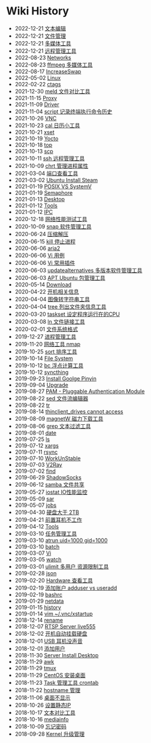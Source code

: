 # Wiki History

- 2022-12-21   [文本编辑](/0078_Tools_Text)
- 2022-12-21   [文件管理](/0077_Tools_File)
- 2022-12-21   [多媒体工具](/0076_Tools_Media)
- 2022-12-21   [远程管理工具](/0075_Tools_Remote)
- 2022-08-23   [Networks](/0060_Tools_Networks)
- 2022-08-23   [ffmpeg 多媒体工具](/0002_Tools_Media_ffmpeg)
- 2022-08-17   [IncreaseSwap](/0083_Linux_IncreaseSwap)
- 2022-05-02   [Linux](/0001_Linux)
- 2022-02-22   [ctags](/0003_Tools_ctags)
- 2021-12-30   [meld 文件对比工具](/0004_Tools_TextCompare_meld)
- 2021-11-15   [Proxy](/0080_Tools_Networks_Proxy)
- 2021-11-09   [Driver](/0005_Driver)
- 2021-11-04   [script 记录终端执行命令历史](/0006_Tools_script)
- 2021-10-26   [VNC](/0105_Linux_VNC)
- 2021-10-23   [cal 日历小工具](/0007_Tools_cal)
- 2021-10-21   [xset](/0008_Tools_OS_xset)
- 2021-10-19   [Yocto](/0084_Linux_Yocto)
- 2021-10-18   [top](/0009_Tools_Process_top)
- 2021-10-13   [scp](/0010_Tools_Remote_scp)
- 2021-10-11   [ssh 远程管理工具](/0011_Tools_Remote_ssh)
- 2021-10-09   [chrt 管理进程属性](/0012_Tools_chrt)
- 2021-03-04   [端口查看工具](/0056_Tools_Networks_Port)
- 2021-03-02   [Ubuntu Install Steam](/0063_Ubuntu_InstallSteam)
- 2021-01-19   [POSIX VS SystemV](/0082_Linux_POSIX与SystemV)
- 2021-01-19   [Semaphore](/0088_Linux_IPC_Semaphore)
- 2021-01-13   [Desktop](/0057_Desktop)
- 2021-01-12   [Tools](/0087_Linux_IPC_SharedMemory)
- 2021-01-12   [IPC](/0086_Linux_IPC)
- 2020-12-18   [网络性能测试工具](/0106_Tools_Networks_PerformanceTools)
- 2020-10-09   [snap 软件管理工具](/0021_Tools_OS_snap)
- 2020-06-24   [压缩解压](/0020_Tools_File_Archiver)
- 2020-06-15   [kill 停止进程](/0019_Tools_Process_kill)
- 2020-06-06   [aria2](/0091_Ubuntu_Download_aria2)
- 2020-06-06   [Vi 用例](/0018_Tools_Text_Vi_UseCase)
- 2020-06-06   [Vi 常用插件](/0017_Tools_Text_Vi_Plugins)
- 2020-06-03   [updatealternatives 多版本软件管理工具](/0016_Tools_OS_updatealternatives)
- 2020-06-03   [APT Ubuntu 包管理工具](/0015_Ubuntu_APT)
- 2020-05-14   [Download](/0014_Ubuntu_Download)
- 2020-04-22   [开机相关信息](/0061_Tools_OS_ShowBootInfo)
- 2020-04-04   [图像转字符串工具](/0036_Tools_Media_image2string)
- 2020-04-04   [tree 列出文件夹信息工具](/0035_Tools_File_tree)
- 2020-03-20   [taskset 设定程序运行在的CPU](/0034_Tools_Process_taskset)
- 2020-03-08   [ln 文件链接工具](/0033_Tools_File_ln)
- 2020-02-01   [文件系统格式](/0081_FileSystem_Format)
- 2019-12-27   [进程管理工具](/0032_Tools_Process)
- 2019-11-20   [网络工具 nmap](/0062_Tools_nmap)
- 2019-10-25   [sort 排序工具](/0031_Tools_Text_sort)
- 2019-10-14   [File System](/0064_FileSystem)
- 2019-10-12   [bc 浮点计算工具](/0030_Tools_bc)
- 2019-10-12   [syncthing](/0029_Tools_Remote_syncthing)
- 2019-09-23   [Install Goolge Pinyin](/0090_Ubuntu_InstallGooglePinyin)
- 2019-09-04   [Upgrade](/0089_Ubuntu_Upgrade)
- 2019-08-27   [PAM - Pluggable Authentication Module](/0065_Security_PAM)
- 2019-08-22   [sed 文件流编辑器](/0027_Tools_Text_sed)
- 2019-08-22   [tr](/0026_Tools_Text_tr)
- 2019-08-14   [thinclient_drives cannot access](/0092_Ubuntu_Issues_thinclientdrives)
- 2019-08-09   [magnetW 磁力下载工具](/0055_Ubuntu_Download_magnetW)
- 2019-08-06   [grep 文本过滤工具](/0025_Tools_Text_grep)
- 2019-08-01   [date](/0024_Tools_date)
- 2019-07-25   [ls](/0023_Tools_File_ls)
- 2019-07-12   [xargs](/0022_Tools_xargs)
- 2019-07-11   [rsync](/0044_Tools_Remote_rsync)
- 2019-07-10   [WorkUnStable](/0100_Tools_Remote_ssh_WorkUnStable)
- 2019-07-03   [V2Ray](/0066_Tools_Networks_Proxy_V2Ray)
- 2019-07-02   [find](/0043_Tools_File_find)
- 2019-06-29   [ShadowSocks](/0067_Tools_Networks_Proxy_shadowsocks)
- 2019-06-12   [samba 文件共享](/0046_Tools_Remote_Samba)
- 2019-05-27   [iostat IO性能监控](/0045_Tools_OS_iostat)
- 2019-05-09   [sar](/0048_Tools_Networks_sar)
- 2019-05-07   [jobs](/0047_Tools_TaskSchedule_jobs)
- 2019-04-30   [硬盘大于 2TB](/0099_Ubuntu_Issues_DiskLargerThan2TB)
- 2019-04-21   [前置耳机不工作](/0101_Ubuntu_Issues_FrontHeadPhoneNotWorking)
- 2019-04-12   [Tools](/0059_Tools)
- 2019-03-10   [任务管理工具](/0040_Tools_TaskSchedule)
- 2019-03-10   [atrun uid=1000 gid=1000](/0037_Tools_TaskSchedule_at)
- 2019-03-10   [batch](/0038_Tools_TaskSchedule_batch)
- 2019-03-07   [Vi](/0039_Tools_Text_Vi)
- 2019-03-05   [watch](/0098_Tools_OS_watch)
- 2019-03-01   [ulimit 多用户 资源限制工具](/0041_Tools_OS_ulimit)
- 2019-02-28   [json](/0042_Tools_Text_json)
- 2019-02-20   [Hardware 查看工具](/0068_Tools_OS_HardwareInfo)
- 2019-02-19   [添加账户 adduser vs useradd](/0069_Tools_OS_adduser)
- 2019-02-19   [bashrc](/0102_Linux_bashrc)
- 2019-01-29   [netdata](/0108_Tools_OS_netdata)
- 2019-01-15   [history](/0049_Tools_history)
- 2019-01-14   [vim ~/.vnc/xstartup](/0103_Tools_Remote_vncserver)
- 2018-12-14   [rename](/0050_Tools_File_rename)
- 2018-12-07   [RTSP Server live555](/0070_Tools_Media_live555)
- 2018-12-02   [开机自动挂载硬盘](/0097_Ubuntu_AutoMountDisk)
- 2018-12-01   [USB 耳机没声音](/0096_Ubuntu_Issues_USBHeadphoneNoSound)
- 2018-12-01   [添加用户](/0104_Ubuntu_UserAdd)
- 2018-11-30   [Server Install Desktop](/0094_Ubuntu_InstallDesktop)
- 2018-11-29   [awk](/0052_Tools_Text_awk)
- 2018-11-29   [tmux](/0051_Tools_Remote_tmux)
- 2018-11-29   [CentOS 安装桌面](/0107_Desktop_CentOS)
- 2018-11-23   [Task 管理工具 crontab](/0071_Tools_TaskSchedule_crontab)
- 2018-11-22   [hostname 管理](/0072_Tools_OS_hostname)
- 2018-11-06   [桌面不显示](/0095_Ubuntu_Issues_DesktopDisplay)
- 2018-10-26   [设置静态IP](/0085_Linux_Yocto_SetStaticIP)
- 2018-10-17   [文本对比工具](/0054_Tools_TextCompare)
- 2018-10-16   [mediainfo](/0053_Tools_Media_mediainfo)
- 2018-10-09   [忘记密码](/0093_Ubuntu_ForgetPassword)
- 2018-09-28   [Kernel 升级管理](/0073_Tools_OS_KernelUpgrade)
